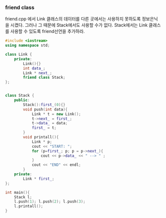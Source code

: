 ### friend class

friend.cpp 에서 Link 클래스의 데이터를 다른 곳에서는 사용하지 못하도록 
정보은닉을 시켰다. 그러나 그 때문에 Stack에서도 사용할 수가 없다.
Stack에서는 Link 클래스를 사용할 수 있도록 friend선언을 추가하라.

```c++
#include <iostream>
using namespace std;

class Link {
	private:
		Link(){}
		int data_;
		Link * next_;
		friend class Stack;
};


class Stack {
	public:
		Stack():first_(0){}
		void push(int data){
			Link * t = new Link();
			t->next_ = first_;
			t->data_ = data;
			first_ = t;
		}
		void printall(){
			Link * p;
			cout << "START: ";
			for (p=first_; p; p = p->next_){
				cout << p->data_ << " --> " ;
			}
			cout << "END" << endl;
		}
	private:
		Link * first_;
};

int main(){
	Stack l;
	l.push(1); l.push(2); l.push(3);
	l.printall();
}
```